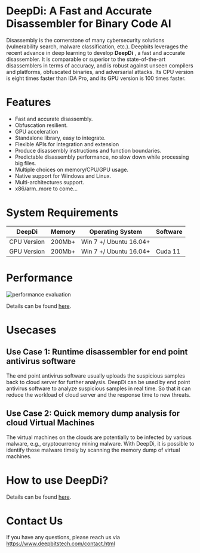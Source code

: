 # DeepDi: A Fast and Accurate Disassembler for Binary Code AI

Disassembly is the cornerstone of many cybersecurity solutions (vulnerability search, malware classification, etc.). Deepbits leverages the recent advance in deep learning to develop **DeepDi** , a fast and accurate disassembler. It is comparable or superior to the state-of-the-art disassemblers in terms of accuracy, and is robust against unseen compilers and platforms, obfuscated binaries, and adversarial attacks. Its CPU version is eight times faster than IDA Pro, and its GPU version is 100 times faster.

# Features

* Fast and accurate disassembly.
* Obfuscation resilient.
* GPU acceleration
* Standalone library, easy to integrate.
* Flexible APIs for integration and extension
* Produce disassembly instructions and function boundaries.
* Predictable disassembly performance, no slow down while processing big files.
* Multiple choices on memory/CPU/GPU usage.
* Native support for Windows and Linux.
* Multi-architectures support.
* x86/arm..more to come...

# System Requirements


| DeepDi | Memory | Operating System | Software |
| --- | --- | --- | --- |
| CPU Version | 200Mb+ | Win 7 +/ Ubuntu 16.04+ | |
| GPU Version | 200Mb+ |Win 7 +/ Ubuntu 16.04+ | Cuda 11 |

# Performance



![performance evaluation](https://www.deepbitstech.com/assets/img/performance.png)



Details can be found [here](https://blog.deepbitstech.com/2020/06/deepdisassembly-blazing-fast-and.html).


# Usecases
## Use Case 1: Runtime disassembler for end point antivirus software

The end point antivirus software usually uploads the suspicious samples back to cloud server for further analysis. DeepDi can be used by end point antivirus software to analyze suspicious samples in real time. So that it can reduce the workload of cloud server and the response time to new threats.

## Use Case 2: Quick memory dump analysis for cloud Virtual Machines

The virtual machines on the clouds are potentially to be infected by various malware, e.g., cryptocurrency mining malware. With DeepDi, it is possible to identify those malware timely by scanning the memory dump of virtual machines.

# How to use DeepDi?

Details can be found [here](https://deepbitstech.gitbook.io/deepdi/).
# Contact Us

If you have any questions, please reach us via https://www.deepbitstech.com/contact.html
